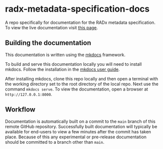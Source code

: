 # radx-metadata-specification-docs
A repo specifically for documentation for the RADx metadata specification.  To view the live documentation visit [this page](https://radx.github.io/radx-metadata-specification-docs).


## Building the documentation

This documentation is written using the [mkdocs](https://www.mkdocs.org) framework.  

To build and serve this documentation locally you will need to install mkdocs.  Follow the installation in the [mkdocs user guide](https://www.mkdocs.org/user-guide/).

After installing mkdocs, clone this repo locally and then open a terminal with the working directory set to the root directory of the local repo.   Next use the command `mkdocs serve`.  To view the documentation, open a browser at `http://127.0.0.1:8000`.

## Workflow

Documentation is automatically built on a commit to the `main` branch of this remote GitHub repository.  Successfully built documentation will typically be available for end-users to view a few minutes after the commit has taken place.  Because of this any experimental or pre-release documentation should be committed to a branch other than `main`.